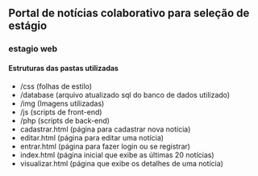 ## Portal de notícias colaborativo para seleção de estágio

### estagio web

#### Estruturas das pastas utilizadas
* /css (folhas de estilo)
* /database (arquivo atualizado sql do banco de dados utilizado)
* /img (Imagens utilizadas)
* /js (scripts de front-end)
* /php (scripts de back-end)
* cadastrar.html (página para cadastrar nova notícia)
* editar.html (página para editar uma notícia)
* entrar.html (página para fazer login ou se registrar)
* index.html (página inicial que exibe as últimas 20 notícias)
* visualizar.html (página que exibe os detalhes de uma notícia)
